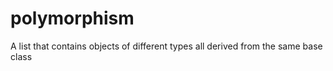 # polymorphism
A list that contains objects of different types all derived from the same base class
